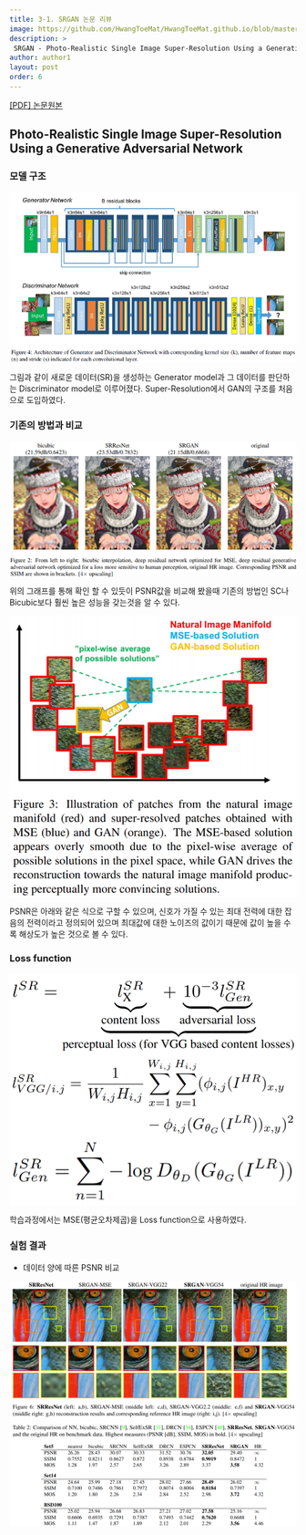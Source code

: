 ```yaml
---
title: 3-1. SRGAN 논문 리뷰
image: https://github.com/HwangToeMat/HwangToeMat.github.io/blob/master/assets/img/thumbnail/pr-3-1.png?raw=true
description: >
 SRGAN - Photo-Realistic Single Image Super-Resolution Using a Generative Adversarial Network을 읽고 논문 주요내용을 정리해본다.
author: author1
layout: post
order: 6
---
```


<a href="https://arxiv.org/abs/1609.04802">[PDF] 논문원본</a>

## Photo-Realistic Single Image Super-Resolution Using a Generative Adversarial Network

### 모델 구조

<img src="https://github.com/HwangToeMat/HwangToeMat.github.io/blob/master/assets/img/thumbnail/pr-3-1.png?raw=true" style="max-width:100%;margin-left: auto; margin-right: auto; display: block;">

그림과 같이 새로운 데이터(SR)을 생성하는 Generator model과 그 데이터를 판단하는 Discriminator model로 이루어졌다. Super-Resolution에서 GAN의 구조를 처음으로 도입하였다.


### 기존의 방법과 비교

<img src="https://github.com/HwangToeMat/HwangToeMat.github.io/blob/master/Paper-Review/image/SRGAN/image1.png?raw=true" style="max-width:100%;margin-left: auto; margin-right: auto; display: block;">

위의 그래프를 통해 확인 할 수 있듯이 PSNR값을 비교해 봤을때 기존의 방법인 SC나 Bicubic보다 훨씬 높은 성능을 갖는것을 알 수 있다.

<img src="https://github.com/HwangToeMat/HwangToeMat.github.io/blob/master/Paper-Review/image/SRGAN/image2.png?raw=true" style="max-width:100%;margin-left: auto; margin-right: auto; display: block;">

PSNR은 아래와 같은 식으로 구할 수 있으며, 신호가 가질 수 있는 최대 전력에 대한 잡음의 전력이라고 정의되어 있으며 최대값에 대한 노이즈의 값이기 때문에 값이 높을 수록 해상도가 높은 것으로 볼 수 있다. 

### Loss function

<img src="https://github.com/HwangToeMat/HwangToeMat.github.io/blob/master/Paper-Review/image/SRGAN/image3.png?raw=true" style="max-width:100%;margin-left: auto; margin-right: auto; display: block;">

<img src="https://github.com/HwangToeMat/HwangToeMat.github.io/blob/master/Paper-Review/image/SRGAN/image4.png?raw=true" style="max-width:100%;margin-left: auto; margin-right: auto; display: block;">

<img src="https://github.com/HwangToeMat/HwangToeMat.github.io/blob/master/Paper-Review/image/SRGAN/image5.png?raw=true" style="max-width:100%;margin-left: auto; margin-right: auto; display: block;">

학습과정에서는 MSE(평균오차제곱)을 Loss function으로 사용하였다.

### 실험 결과

* 데이터 양에 따른 PSNR 비교

<img src="https://github.com/HwangToeMat/HwangToeMat.github.io/blob/master/Paper-Review/image/SRGAN/image6.png?raw=true" style="max-width:100%;margin-left: auto; margin-right: auto; display: block;">
